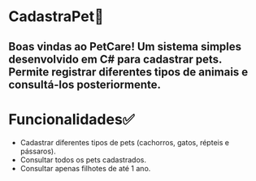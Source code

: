 # CadastraPet🐶

## Boas vindas ao PetCare! Um sistema simples desenvolvido em C# para cadastrar pets. Permite registrar diferentes tipos de animais e consultá-los posteriormente.

# Funcionalidades✅
- Cadastrar diferentes tipos de pets (cachorros, gatos, répteis e pássaros).
- Consultar todos os pets cadastrados.
- Consultar apenas filhotes de até 1 ano.
